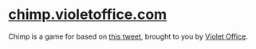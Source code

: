 # [chimp.violetoffice.com](https://chimp.violetoffice.com)

Chimp is a game for based on <a href="https://twitter.com/brianroemmele/status/1213860120058220546">this tweet</a>, brought to you by <a href="https://violetoffice.com/">Violet&nbsp;Office</a>.